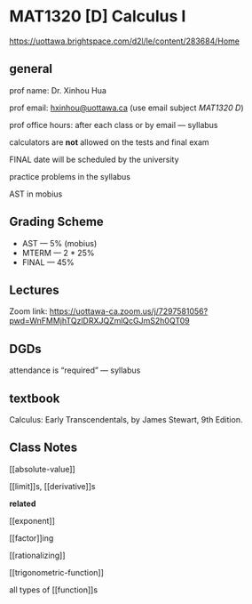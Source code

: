 # MAT1320 [D] Calculus I

<https://uottawa.brightspace.com/d2l/le/content/283684/Home>

## general

prof name: Dr. Xinhou Hua

prof email: <hxinhou@uottawa.ca> (use email subject _MAT1320 D_)

prof office hours: after each class or by email &mdash; syllabus

calculators are **not** allowed on the tests and final exam

FINAL date will be scheduled by the university

practice problems in the syllabus

AST in mobius

## Grading Scheme

- AST &mdash; 5% (mobius)
- MTERM &mdash; 2 \* 25%
- FINAL &mdash; 45%

## Lectures

Zoom link: <https://uottawa-ca.zoom.us/j/7297581056?pwd=WnFMMjhTQzlDRXJQZmlQcGJmS2h0QT09>

## DGDs

attendance is “required” &mdash; syllabus

## textbook

Calculus: Early Transcendentals, by James Stewart, 9th Edition.

## Class Notes

[[absolute-value]]

[[limit]]s, [[derivative]]s

**related**

[[exponent]]

[[factor]]ing

[[rationalizing]]

[[trigonometric-function]]

all types of [[function]]s
